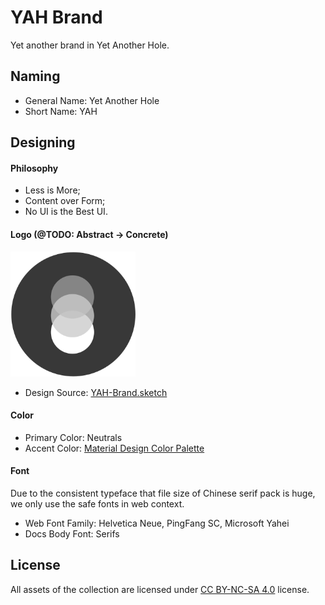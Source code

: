 # YAH Brand

Yet another brand in Yet Another Hole.

## Naming
 - General Name: Yet Another Hole
 - Short Name: YAH

## Designing

#### Philosophy
 - Less is More;
 - Content over Form;
 - No UI is the Best UI.

#### Logo (@TODO: Abstract -> Concrete)
<img src="assets/logo-circle.png" width="200">

- Design Source: [YAH-Brand.sketch](assets/YAH-Brand.sketch)

#### Color
 - Primary Color: Neutrals
 - Accent Color: [Material Design Color Palette](https://material.io/guidelines/style/color.html)

#### Font
Due to the consistent typeface that file size of Chinese serif pack is huge, we only use the safe fonts in web context.

 - Web Font Family: Helvetica Neue, PingFang SC, Microsoft Yahei
 - Docs Body Font: Serifs

## License
All assets of the collection are licensed under [CC BY-NC-SA 4.0](https://creativecommons.org/licenses/by-nc-sa/4.0/) license.
